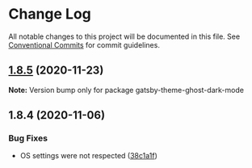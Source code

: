 # Change Log

All notable changes to this project will be documented in this file.
See [Conventional Commits](https://conventionalcommits.org) for commit guidelines.

## [1.8.5](http://github.com/styxlab/gatsby-theme-try-ghost/tree/master/packages/gatsby-theme-ghost-dark-mode/compare/gatsby-theme-ghost-dark-mode@1.8.4...gatsby-theme-ghost-dark-mode@1.8.5) (2020-11-23)

**Note:** Version bump only for package gatsby-theme-ghost-dark-mode





## 1.8.4 (2020-11-06)


### Bug Fixes

* OS settings were not respected ([38c1a1f](http://github.com/styxlab/gatsby-theme-try-ghost/tree/master/packages/gatsby-theme-ghost-dark-mode/commit/38c1a1ff97ef1fb94ccd22286098e84f86b80d6c))
